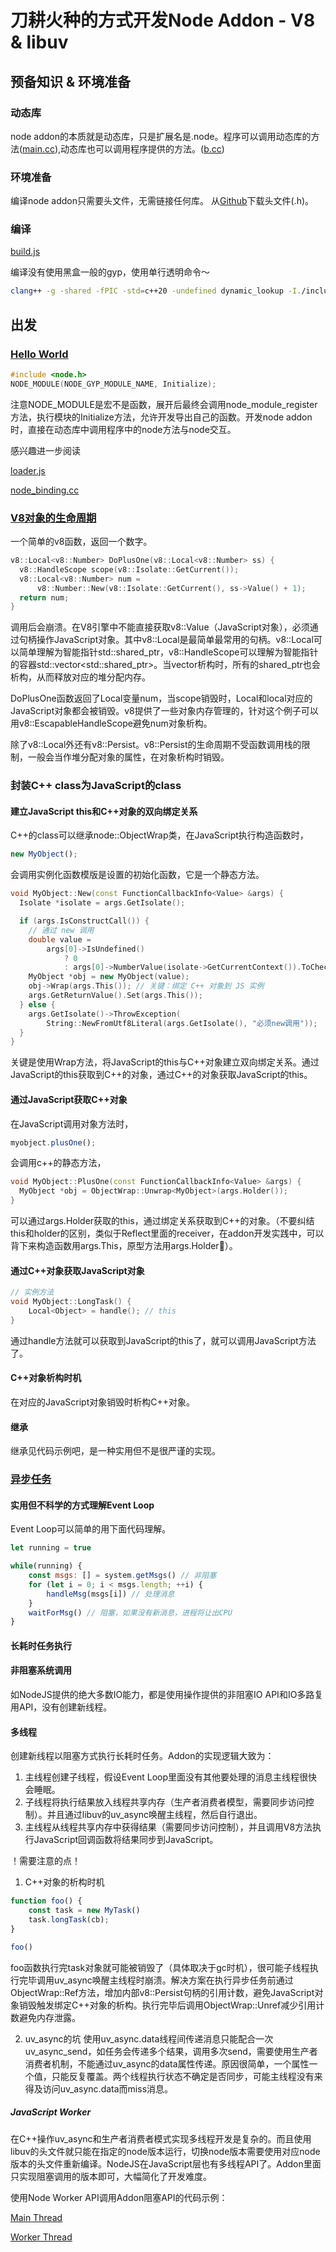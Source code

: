# 刀耕火种的方式开发Node Addon - V8 & libuv

## 预备知识 & 环境准备

### 动态库

node addon的本质就是动态库，只是扩展名是.node。程序可以调用动态库的方法([main.cc](动态库中调用程序的方法/main.cc)),动态库也可以调用程序提供的方法。([b.cc](动态库中调用程序的方法/b.cc))

### 环境准备

编译node addon只需要头文件，无需链接任何库。
从[Github](https://github.com/electron/electron/releases)下载头文件(.h)。

### 编译

[build.js](build.js)

编译没有使用黑盒一般的gyp，使用单行透明命令～

```bash
clang++ -g -shared -fPIC -std=c++20 -undefined dynamic_lookup -I./include $源码名称.cc -o $输出名称.node
```

## 出发

### [Hello World](1_hello_world.cc)

```c++
#include <node.h>
NODE_MODULE(NODE_GYP_MODULE_NAME, Initialize);
```

注意NODE_MODULE是宏不是函数，展开后最终会调用node_module_register方法，执行模块的Initialize方法，允许开发导出自己的函数。开发node addon时，直接在动态库中调用程序中的node方法与node交互。

感兴趣进一步阅读

[loader.js](https://github.com/nodejs/node/blob/main/lib/internal/modules/cjs/loader.js)

[node_binding.cc](https://github.com/nodejs/node/blob/main/src/node_binding.cc)

### [V8对象的生命周期](2_v8_object_lifecycle_0.cc)

一个简单的v8函数，返回一个数字。

```c++
v8::Local<v8::Number> DoPlusOne(v8::Local<v8::Number> ss) {
  v8::HandleScope scope(v8::Isolate::GetCurrent());
  v8::Local<v8::Number> num =
      v8::Number::New(v8::Isolate::GetCurrent(), ss->Value() + 1);
  return num;
}
```

调用后会崩溃。在V8引擎中不能直接获取v8::Value（JavaScript对象），必须通过句柄操作JavaScript对象。其中v8::Local是最简单最常用的句柄。v8::Local可以简单理解为智能指针std::shared_ptr，v8::HandleScope可以理解为智能指针的容器std::vector&lt;std::shared_ptr&gt;。当vector析构时，所有的shared_ptr也会析构，从而释放对应的堆分配内存。

DoPlusOne函数返回了Local变量num，当scope销毁时，Local和local对应的JavaScript对象都会被销毁。v8提供了一些对象内存管理的，针对这个例子可以用v8::EscapableHandleScope避免num对象析构。

除了v8::Local外还有v8::Persist。v8::Persist的生命周期不受函数调用栈的限制，一般会当作堆分配对象的属性，在对象析构时销毁。

### 封装C++ class为JavaScript的class

#### 建立JavaScript this和C++对象的双向绑定关系

C++的class可以继承node::ObjectWrap类，在JavaScript执行构造函数时，

```javascript
new MyObject();
```

会调用实例化函数模版是设置的初始化函数，它是一个静态方法。

```c++
void MyObject::New(const FunctionCallbackInfo<Value> &args) {
  Isolate *isolate = args.GetIsolate();

  if (args.IsConstructCall()) {
    // 通过 new 调用
    double value =
        args[0]->IsUndefined()
            ? 0
            : args[0]->NumberValue(isolate->GetCurrentContext()).ToChecked();
    MyObject *obj = new MyObject(value);
    obj->Wrap(args.This()); // 关键：绑定 C++ 对象到 JS 实例
    args.GetReturnValue().Set(args.This());
  } else {
    args.GetIsolate()->ThrowException(
        String::NewFromUtf8Literal(args.GetIsolate(), "必须new调用"));
  }
}
```

关键是使用Wrap方法，将JavaScript的this与C++对象建立双向绑定关系。通过JavaScript的this获取到C++的对象，通过C++的对象获取JavaScript的this。

#### 通过JavaScript获取C++对象

在JavaScript调用对象方法时，

```javascript
myobject.plusOne();
```

会调用c++的静态方法，

```c++
void MyObject::PlusOne(const FunctionCallbackInfo<Value> &args) {
  MyObject *obj = ObjectWrap::Unwrap<MyObject>(args.Holder());  
}
```

可以通过args.Holder获取的this，通过绑定关系获取到C++的对象。（不要纠结this和holder的区别，类似于Reflect里面的receiver，在addon开发实践中，可以背下来构造函数用args.This，原型方法用args.Holder🐶）。

#### 通过C++对象获取JavaScript对象

```c++
// 实例方法
void MyObject::LongTask() {
    Local<Object> = handle(); // this
}
```

通过handle方法就可以获取到JavaScript的this了，就可以调用JavaScript方法了。

#### C++对象析构时机

在对应的JavaScript对象销毁时析构C++对象。

#### 继承

继承见代码示例吧，是一种实用但不是很严谨的实现。

### [异步任务](4_async_task.cc)

#### 实用但不科学的方式理解Event Loop

Event Loop可以简单的用下面代码理解。

```javascript
let running = true

while(running) {
    const msgs: [] = system.getMsgs() // 非阻塞
    for (let i = 0; i < msgs.length; ++i) {
        handleMsg(msgs[i]) // 处理消息
    }
    waitForMsg() // 阻塞，如果没有新消息，进程将让出CPU
}
```

#### 长耗时任务执行

#### 非阻塞系统调用

如NodeJS提供的绝大多数IO能力，都是使用操作提供的非阻塞IO API和IO多路复用API，没有创建新线程。

#### 多线程

创建新线程以阻塞方式执行长耗时任务。Addon的实现逻辑大致为：

1. 主线程创建子线程，假设Event Loop里面没有其他要处理的消息主线程很快会睡眠。
2. 子线程将执行结果放入线程共享内存（生产者消费者模型，需要同步访问控制）。并且通过libuv的uv_async唤醒主线程，然后自行退出。
3. 主线程从线程共享内存中获得结果（需要同步访问控制），并且调用V8方法执行JavaScript回调函数将结果同步到JavaScript。

！需要注意的点！

1. C++对象的析构时机

```javascript
function foo() {
    const task = new MyTask()
    task.longTask(cb);
}

foo()
```

foo函数执行完task对象就可能被销毁了（具体取决于gc时机），很可能子线程执行完毕调用uv_async唤醒主线程时崩溃。解决方案在执行异步任务前通过ObjectWrap::Ref方法，增加内部v8::Persist句柄的引用计数，避免JavaScript对象销毁触发绑定C++对象的析构。执行完毕后调用ObjectWrap::Unref减少引用计数避免内存泄露。

2. uv_async的坑
使用uv_async.data线程间传递消息只能配合一次uv_async_send，如任务会传递多个结果，调用多次send，需要使用生产者消费者机制，不能通过uv_async的data属性传递。原因很简单，一个属性一个值，只能反复覆盖。两个线程执行状态不确定是否同步，可能主线程没有来得及访问uv_async.data而miss消息。

##### JavaScript Worker

在C++操作uv_async和生产者消费者模式实现多线程开发是复杂的。而且使用libuv的头文件就只能在指定的node版本运行，切换node版本需要使用对应node版本的头文件重新编译。NodeJS在JavaScript层也有多线程API了。Addon里面只实现阻塞调用的版本即可，大幅简化了开发难度。

使用Node Worker API调用Addon阻塞API的代码示例：

[Main Thread](5_node_worker.js)

[Worker Thread](5_node_worker_worker_thread.js)
